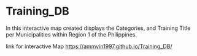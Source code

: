 # Training_DB
In this interactive map created displays the Categories, and Training Title per Municipalities within Region 1 of the Philippines.



link for interactive Map
https://ammvin1997.github.io/Training_DB/
